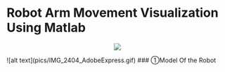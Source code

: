 # Robot Arm Movement Visualization Using Matlab
<p align="center">
  <img src="pics/IMG_2404_AdobeExpress.gif" />
</p>
![alt text](pics/IMG_2404_AdobeExpress.gif)
### ①Model Of the Robot


